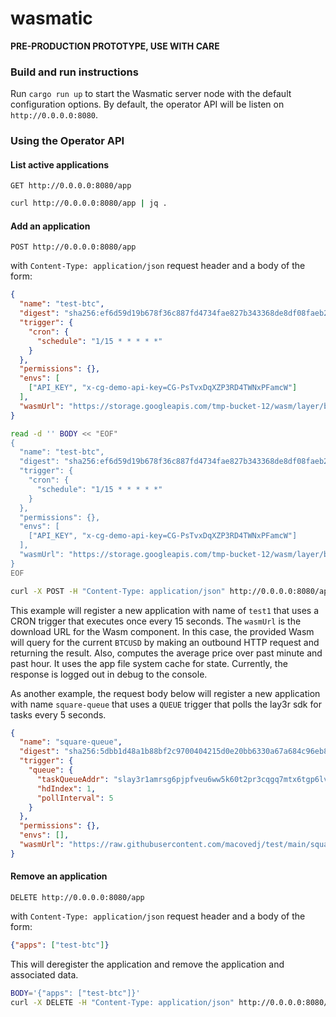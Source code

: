 # wasmatic

**PRE-PRODUCTION PROTOTYPE, USE WITH CARE**

### Build and run instructions

Run `cargo run up` to start the Wasmatic server node with the default configuration options.
By default, the operator API will be listen on `http://0.0.0.0:8080`.


### Using the Operator API

#### List active applications

`GET http://0.0.0.0:8080/app`

```bash
curl http://0.0.0.0:8080/app | jq .
```

#### Add an application

`POST http://0.0.0.0:8080/app`

with `Content-Type: application/json` request header and a body of the form:

```json
{
  "name": "test-btc",
  "digest": "sha256:ef6d59d19b678f36c887fd4734fae827b343368de8df08faeb25c4b7fd4d4d00",
  "trigger": {
    "cron": {
      "schedule": "1/15 * * * * *"
    }
  },
  "permissions": {},
  "envs": [
    ["API_KEY", "x-cg-demo-api-key=CG-PsTvxDqXZP3RD4TWNxPFamcW"]
  ],
  "wasmUrl": "https://storage.googleapis.com/tmp-bucket-12/wasm/layer/btc_avg4.wasm"
}
```

```bash
read -d '' BODY << "EOF"
{
  "name": "test-btc",
  "digest": "sha256:ef6d59d19b678f36c887fd4734fae827b343368de8df08faeb25c4b7fd4d4d00",
  "trigger": {
    "cron": {
      "schedule": "1/15 * * * * *"
    }
  },
  "permissions": {},
  "envs": [
    ["API_KEY", "x-cg-demo-api-key=CG-PsTvxDqXZP3RD4TWNxPFamcW"]
  ],
  "wasmUrl": "https://storage.googleapis.com/tmp-bucket-12/wasm/layer/btc_avg4.wasm"
}
EOF

curl -X POST -H "Content-Type: application/json" http://0.0.0.0:8080/app -d "$BODY"
```

This example will register a new application with name of `test1` that uses a CRON trigger that
executes once every 15 seconds. The `wasmUrl` is the download URL for the Wasm component. In this case,
the provided Wasm will query for the current `BTCUSD` by making an outbound HTTP request and returning
the result. Also, computes the average price over past minute and past hour. It uses the app file system
cache for state. Currently, the response is logged out in debug to the console.

As another example, the request body below will register a new application with name `square-queue` that uses a `QUEUE` trigger that polls the lay3r sdk for tasks every 5 seconds.

```json
{
  "name": "square-queue",
  "digest": "sha256:5dbb1d48a1b88bf2c9700404215d0e20bb6330a67a684c96eb8b83e47f8464e8",
  "trigger": {
    "queue": {
      "taskQueueAddr": "slay3r1amrsg6pjpfveu6ww5k60t2pr3cqgq7mtx6tgp6lvq48pm7u8ulcss7nzdw",
      "hdIndex": 1,
      "pollInterval": 5
    }
  },
  "permissions": {},
  "envs": [],
  "wasmUrl": "https://raw.githubusercontent.com/macovedj/test/main/square/square.wasm"
}
```

#### Remove an application

`DELETE http://0.0.0.0:8080/app`

with `Content-Type: application/json` request header and a body of the form:

```json
{"apps": ["test-btc"]}
```

This will deregister the application and remove the application and associated data.

```bash
BODY='{"apps": ["test-btc"]}'
curl -X DELETE -H "Content-Type: application/json" http://0.0.0.0:8080/app -d "$BODY"
```
